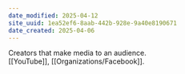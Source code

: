 ```yaml
---
date_modified: 2025-04-12
site_uuid: 1ea52ef6-8aab-442b-928e-9a40e8190671
date_created: 2025-04-06
---
```


Creators that make media to an audience.  
[[YouTube]], [[Organizations/Facebook]].